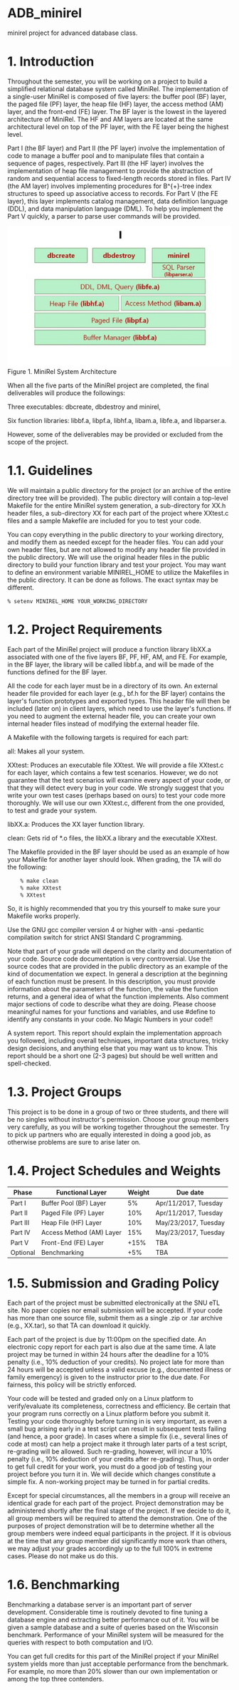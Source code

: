 # ADB_minirel
minirel project for advanced database class.

# 1. Introduction

Throughout the semester, you will be working on a project to build a simplified relational database system called MiniRel. The implementation of a single-user MiniRel is composed of five layers: the buffer pool (BF) layer, the paged file (PF) layer, the heap file (HF) layer, the access method (AM) layer, and the front-end (FE) layer. The BF layer is the lowest in the layered architecture of MiniRel. The HF and AM layers are located at the same architectural level on top of the PF layer, with the FE layer being the highest level.

Part I (the BF layer) and Part II (the PF layer) involve the implementation of code to manage a buffer pool and to manipulate files that contain a sequence of pages, respectively. Part III (the HF layer) involves the implementation of heap file management to provide the abstraction of random and sequential access to fixed-length records stored in files. Part IV (the AM layer) involves implementing procedures for B^{+}-tree index structures to speed up associative access to records. For Part V (the FE layer), this layer implements catalog management, data definition language (DDL), and data manipulation language (DML). To help you implement the Part V quickly, a parser to parse user commands will be provided.

![minirel system architecture](https://github.com/gadimli93/ADB_minirel/blob/master/miniral%20system%20arch.JPG)
Figure 1. MiniRel System Architecture
 

When all the five parts of the MiniRel project are completed, the final deliverables will produce the followings:

Three executables: dbcreate, dbdestroy and minirel,

Six function libraries: libbf.a, libpf.a, libhf.a, libam.a, libfe.a, and libparser.a.

However, some of the deliverables may be provided or excluded from the scope of the project.

# 1.1. Guidelines

We will maintain a public directory for the project (or an archive of the entire directory tree will be provided). The public directory will contain a top-level Makefile for the entire MiniRel system generation, a sub-directory for XX.h header files, a sub-directory XX for each part of the project where XXtest.c files and a sample Makefile are included for you to test your code.

You can copy everything in the public directory to your working directory, and modify them as needed except for the header files. You can add your own header files, but are not allowed to modify any header file provided in the public directory. We will use the original header files in the public directory to build your function library and test your project. You may want to define an environment variable MINIREL_HOME to utilize the Makefiles in the public directory. It can be done as follows. The exact syntax may be different.

    % setenv MINIREL_HOME YOUR_WORKING_DIRECTORY

# 1.2. Project Requirements

Each part of the MiniRel project will produce a function library libXX.a associated with one of the five layers BF, PF, HF, AM, and FE. For example, in the BF layer, the library will be called libbf.a, and will be made of the functions defined for the BF layer.

All the code for each layer must be in a directory of its own. An external header file provided for each layer (e.g., bf.h for the BF layer) contains the layer's function prototypes and exported types. This header file will then be included (later on) in client layers, which need to use the layer's functions. If you need to augment the external header file, you can create your own internal header files instead of modifying the external header file.

A Makefile with the following targets is required for each part:

  all: Makes all your system.

XXtest: Produces an executable file XXtest. We will provide a file XXtest.c for each layer, which contains a few test scenarios. However, we do not guarantee that the test scenarios will examine every aspect of your code, or that they will detect every bug in your code. We strongly suggest that you write your own test cases (perhaps based on ours) to test your code more thoroughly. We will use our own XXtest.c, different from the one provided, to test and grade your system.

libXX.a: Produces the XX layer function library.

clean: Gets rid of *.o files, the libXX.a library and the executable XXtest.

The Makefile provided in the BF layer should be used as an example of how your Makefile for another layer should look. When grading, the TA will do the following:

        % make clean
        % make XXtest
        % XXtest
        
So, it is highly recommended that you try this yourself to make sure your Makefile works properly.

Use the GNU gcc compiler version 4 or higher with -ansi -pedantic compilation switch for strict ANSI Standard C programming.

Note that part of your grade will depend on the clarity and documentation of your code. Source code documentation is very controversial. Use the source codes that are provided in the public directory as an example of the kind of documentation we expect. In general a description at the beginning of each function must be present. In this description, you must provide information about the parameters of the function, the value the function returns, and a general idea of what the function implements. Also comment major sections of code to describe what they are doing. Please choose meaningful names for your functions and variables, and use #define to identify any constants in your code. No Magic Numbers in your code!!

A system report. This report should explain the implementation approach you followed, including overall techniques, important data structures, tricky design decisions, and anything else that you may want us to know. This report should be a short one (2-3 pages) but should be well written and spell-checked.

# 1.3. Project Groups

This project is to be done in a group of two or three students, and there will be no singles without instructor's permission. Choose your group members very carefully, as you will be working together throughout the semester. Try to pick up partners who are equally interested in doing a good job, as otherwise problems are sure to arise later on.

# 1.4. Project Schedules and Weights

| Phase |	Functional Layer |	Weight	| Due date |
| --- | --- | --- | --- |
| Part I |	Buffer Pool (BF) Layer |	5%	| Apr/11/2017, Tuesday |
| Part II	| Paged File (PF) Layer |	10%	| Apr/11/2017, Tuesday |
| Part III	| Heap File (HF) Layer |	10%	| May/23/2017, Tuesday |
| Part IV |	Access Method (AM) Layer |	15% |	May/23/2017, Tuesday |
| Part V |	Front-End (FE) Layer |	+15% |	TBA |
| Optional |	Benchmarking |	+5% |	TBA |

# 1.5. Submission and Grading Policy

Each part of the project must be submitted electronically at the SNU eTL site. No paper copies nor email submission will be accepted. If your code has more than one source file, submit them as a single .zip or .tar archive (e.g., XX.tar), so that TA can download it quickly.

Each part of the project is due by 11:00pm on the specified date. An electronic copy report for each part is also due at the same time. A late project may be turned in within 24 hours after the deadline for a 10% penalty (i.e., 10% deduction of your credits). No project late for more than 24 hours will be accepted unless a valid excuse (e.g., documented illness or family emergency) is given to the instructor prior to the due date. For fairness, this policy will be strictly enforced.

Your code will be tested and graded only on a Linux platform to verify/evaluate its completeness, correctness and efficiency. Be certain that your program runs correctly on a Linux platform before you submit it. Testing your code thoroughly before turning in is very important, as even a small bug arising early in a test script can result in subsequent tests failing (and hence, a poor grade). In cases where a simple fix (i.e., several lines of code at most) can help a project make it through later parts of a test script, re-grading will be allowed. Such re-grading, however, will incur a 10% penalty (i.e., 10% deduction of your credits after re-grading). Thus, in order to get full credit for your work, you must do a good job of testing your project before you turn it in. We will decide which changes constitute a simple fix. A non-working project may be turned in for partial credits.

Except for special circumstances, all the members in a group will receive an identical grade for each part of the project. Project demonstration may be administered shortly after the final stage of the project. If we decide to do it, all group members will be required to attend the demonstration. One of the purposes of project demonstration will be to determine whether all the group members were indeed equal participants in the project. If it is obvious at the time that any group member did significantly more work than others, we may adjust your grades accordingly up to the full 100% in extreme cases. Please do not make us do this.

# 1.6. Benchmarking

Benchmarking a database server is an important part of server development. Considerable time is routinely devoted to fine tuning a database engine and extracting better performance out of it. You will be given a sample database and a suite of queries based on the Wisconsin benchmark. Performance of your MiniRel system will be measured for the queries with respect to both computation and I/O.

You can get full credits for this part of the MiniRel project if your MiniRel system yields more than just acceptable performance from the benchmark. For example, no more than 20% slower than our own implementation or among the top three contenders.
